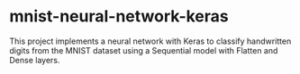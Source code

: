# mnist-neural-network-keras
This project implements a neural network with Keras to classify handwritten digits from the MNIST dataset using a Sequential model with Flatten and Dense layers.
